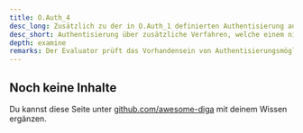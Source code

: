 ```yaml
---
title: O.Auth_4
desc_long: Zusätzlich zu der in O.Auth_1 definierten Authentisierung auf einem angemessenen Vertrauensniveau, KANN der Hersteller dem Nutzer gemäß § 139e Abs. 10 SGB V, nach umfassender Information und Einwilligung, eine Authentisierungsmöglichkeit auf einem niedrigeren Vertrauensniveau anbieten. Dies schließt das Anbieten zusätzlicher Verfahren basierend auf den digitalen Identitäten im Gesundheitswesen gemäß § 291 Abs. 8 SGB V mit ein.
desc_short: Authentisierung über zusätzliche Verfahren, welche einem niedrigeren Sicherheitsniveau entsprechen.                  
depth: examine
remarks: Der Evaluator prüft das Vorhandensein von Authentisierungsmöglichkeiten mit einem niedrigeren Sicherheitsniveau. Sollten solche Verfahren angeboten werden, prüft der Evaluator durch Quelltextanalyse und praktische Tests, ob diese eine angemessene Sicherheit bieten. Angemessene Sicherheitsanforderungen für niederschwellige Verfahren sind der jeweils aktuellen Version der „Spezifikation Sektoraler Identity Provider“ der gematik GmbH zu entnehmen [gemSpec_IDP_Sek]. Die Abwägungen des Herstellers, zum Bereitstellen zusätzlicher Authentisierungsmöglichkeiten und der gewählten Implementierung, sind in der Risikobewertung zu berücksichtigen.
---
```


## Noch keine Inhalte

Du kannst diese Seite unter [github.com/awesome-diga](https://github.com/awesome-diga/tr-faq) mit deinem Wissen ergänzen.
